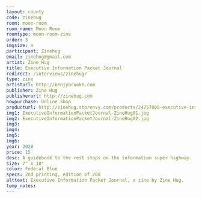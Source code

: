 ```yaml
---
layout: county 
code: zinehug
room: moon-room
room_name: Moon Room
roomtype: moon-room-zine
order: 3
imgsize: m
participant: Zinehug
email: zinehug@gmail.com
artist: Zine Hug
title: Executive Information Packet Journal
redirect: /interviews/zinehug/
type: zine
artisturl: http://benjybrooke.com
publisher: Zine Hug
publisherurl: http://zinehug.com
howpurchase: Online Shop
producturl: http://zinehug.storenvy.com/products/24257808-executive-information-packet-journal
img1: ExecutiveInformationPacketJournal-ZineHug01.jpg
img2: ExecutiveInformationPacketJournal-ZineHug02.jpg
img3: 
img4: 
img5: 
img6: 
year: 2020
price: 15
desc: A guidebook to the rest stops on the information super highway.
size: 7" x 10"
color: Federal Blue
specs: 2nd printing, edition of 200
alttext: Executive Information Packet Journal, a zine by Zine Hug.
temp_notes: 
---
```

